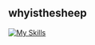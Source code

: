 ## whyisthesheep
[![My Skills](https://skillicons.dev/icons?i=rust,bash,arch,windows,linux,html,css,py&theme=dark)]((https://skillicons.dev))
